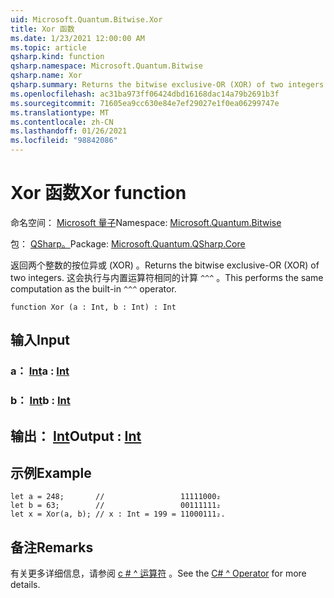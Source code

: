 ```yaml
---
uid: Microsoft.Quantum.Bitwise.Xor
title: Xor 函数
ms.date: 1/23/2021 12:00:00 AM
ms.topic: article
qsharp.kind: function
qsharp.namespace: Microsoft.Quantum.Bitwise
qsharp.name: Xor
qsharp.summary: Returns the bitwise exclusive-OR (XOR) of two integers. This performs the same computation as the built-in `^^^` operator.
ms.openlocfilehash: ac31ba973ff06424dbd16168dac14a79b2691b3f
ms.sourcegitcommit: 71605ea9cc630e84e7ef29027e1f0ea06299747e
ms.translationtype: MT
ms.contentlocale: zh-CN
ms.lasthandoff: 01/26/2021
ms.locfileid: "98842086"
---
```

# <a name="xor-function"></a><span data-ttu-id="7b65e-102">Xor 函数</span><span class="sxs-lookup"><span data-stu-id="7b65e-102">Xor function</span></span>

<span data-ttu-id="7b65e-103">命名空间： [Microsoft 量子](xref:Microsoft.Quantum.Bitwise)</span><span class="sxs-lookup"><span data-stu-id="7b65e-103">Namespace: [Microsoft.Quantum.Bitwise](xref:Microsoft.Quantum.Bitwise)</span></span>

<span data-ttu-id="7b65e-104">包： [QSharp。](https://nuget.org/packages/Microsoft.Quantum.QSharp.Core)</span><span class="sxs-lookup"><span data-stu-id="7b65e-104">Package: [Microsoft.Quantum.QSharp.Core](https://nuget.org/packages/Microsoft.Quantum.QSharp.Core)</span></span>


<span data-ttu-id="7b65e-105">返回两个整数的按位异或 (XOR) 。</span><span class="sxs-lookup"><span data-stu-id="7b65e-105">Returns the bitwise exclusive-OR (XOR) of two integers.</span></span>
<span data-ttu-id="7b65e-106">这会执行与内置运算符相同的计算 `^^^` 。</span><span class="sxs-lookup"><span data-stu-id="7b65e-106">This performs the same computation as the built-in `^^^` operator.</span></span>

```qsharp
function Xor (a : Int, b : Int) : Int
```


## <a name="input"></a><span data-ttu-id="7b65e-107">输入</span><span class="sxs-lookup"><span data-stu-id="7b65e-107">Input</span></span>

### <a name="a--int"></a><span data-ttu-id="7b65e-108">a： [Int](xref:microsoft.quantum.lang-ref.int)</span><span class="sxs-lookup"><span data-stu-id="7b65e-108">a : [Int](xref:microsoft.quantum.lang-ref.int)</span></span>




### <a name="b--int"></a><span data-ttu-id="7b65e-109">b： [Int](xref:microsoft.quantum.lang-ref.int)</span><span class="sxs-lookup"><span data-stu-id="7b65e-109">b : [Int](xref:microsoft.quantum.lang-ref.int)</span></span>





## <a name="output--int"></a><span data-ttu-id="7b65e-110">输出： [Int](xref:microsoft.quantum.lang-ref.int)</span><span class="sxs-lookup"><span data-stu-id="7b65e-110">Output : [Int](xref:microsoft.quantum.lang-ref.int)</span></span>



## <a name="example"></a><span data-ttu-id="7b65e-111">示例</span><span class="sxs-lookup"><span data-stu-id="7b65e-111">Example</span></span>

```qsharp
let a = 248;       //                 11111000₂
let b = 63;        //                 00111111₂
let x = Xor(a, b); // x : Int = 199 = 11000111₂.
```

## <a name="remarks"></a><span data-ttu-id="7b65e-112">备注</span><span class="sxs-lookup"><span data-stu-id="7b65e-112">Remarks</span></span>

<span data-ttu-id="7b65e-113">有关更多详细信息，请参阅 [c # ^ 运算符](https://docs.microsoft.com/dotnet/csharp/language-reference/operators/xor-operator) 。</span><span class="sxs-lookup"><span data-stu-id="7b65e-113">See the [C# ^ Operator](https://docs.microsoft.com/dotnet/csharp/language-reference/operators/xor-operator) for more details.</span></span>